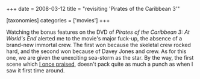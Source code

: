 +++
date = 2008-03-12
title = "revisiting 'Pirates of the Caribbean 3'"

[taxonomies]
categories = ['movies']
+++

Watching the bonus features on the DVD of *Pirates of the Caribbean 3:
At World\'s End* alerted me to the movie\'s major fuck-up, the absence
of a brand-new immortal crew. The first won because the skeletal crew
rocked hard, and the second won because of Davey Jones and crew. As for
this one, we are given the unexciting sea-storm as the star. By the way,
the first scene which [I once praised], doesn\'t pack quite as much a
punch as when I saw it first time around.

  [I once praised]: http://movies.tshepang.net/pirates-of-the-caribbean-3
